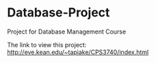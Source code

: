 # Database-Project
Project for Database Management Course

The link to view this project: http://eve.kean.edu/~tapiake/CPS3740/index.html
